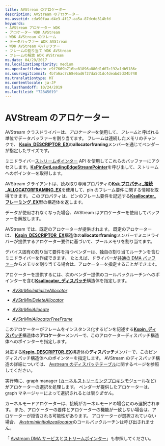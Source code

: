 ```yaml
---
title: AVStream のアロケーター
description: AVStream のアロケーター
ms.assetid: cda90faa-d4e3-4f17-aa5a-87dcde314bfd
keywords:
- AVStream アロケーター WDK
- アロケーター WDK AVStream
- WDK AVStream のフレーム
- データバッファー WDK AVStream
- WDK AVStream のバッファー
- フレームの割り当て WDK AVStream
- フレームの解放 WDK AVStream
ms.date: 04/20/2017
ms.localizationpriority: medium
ms.openlocfilehash: e9f7669b716be81896a880d1d07c192a1db5186c
ms.sourcegitcommit: 4b7a6ac7c68e6ad6f27da5d1dc4deabd5d34b748
ms.translationtype: MT
ms.contentlocale: ja-JP
ms.lasthandoff: 10/24/2019
ms.locfileid: "72845019"
---
```

# <a name="avstream-allocators"></a>AVStream のアロケーター





AVStream クラスドライバーは、*アロケーター*を使用して、*フレーム*と呼ばれる単位でデータバッファーを割り当てます。 フレームは連続したメモリのチャンクで、 [**Kspin\_DESCRIPTOR\_EX**](https://docs.microsoft.com/windows-hardware/drivers/ddi/ks/ns-ks-_kspin_descriptor_ex)の**allocatorframing**メンバーを通じてベンダーが指定したサイズです。

ミニドライバー[ストリームポインター](stream-pointers.md) API を使用してこれらのバッファーにアクセスします。[**KsPinGetLeadingEdgeStreamPointer**](https://docs.microsoft.com/windows-hardware/drivers/ddi/ks/nf-ks-kspingetleadingedgestreampointer)を呼び出して、ストリームへのポインターを取得します。

AVStream クライアントは、読み取り専用プロパティの[**Ksk プロパティ\_接続\_ALLOCATORFRAMING\_EX**](https://docs.microsoft.com/windows-hardware/drivers/stream/ksproperty-connection-allocatorframing-ex)を使用して、pin のフレーム要件に関する情報を取得できます。 このプロパティは、ピンのフレーム要件を記述する[**Ksallocator\_フレーミング\_EX**](https://docs.microsoft.com/windows-hardware/drivers/ddi/ks/ns-ks-ksallocator_framing_ex)型の構造体を返します。

データが使用されなくなった場合、AVStream はアロケーターを使用してバッファーを解放します。

AVStream では、既定のアロケーターが提供されます。 既定のアロケーターは、 [**Kspin\_DESCRIPTOR\_EX**](https://docs.microsoft.com/windows-hardware/drivers/ddi/ks/ns-ks-_kspin_descriptor_ex)構造体の**allocatorframing**メンバーでミニドライバーが提供するアロケーター要件に基づいて、プールメモリを割り当てます。

デバイス固有の割り当て要件を持つベンダーは、独自の割り当てルーチンを含むミニドライバーを作成できます。 たとえば、ドライバーが[共通の DMA バッファー](https://docs.microsoft.com/windows-hardware/drivers/kernel/using-common-buffer-system-dma)からメモリを割り当てる場合は、アロケーターを指定することができます。

アロケーターを提供するには、次のベンダー提供のコールバックルーチンへのポインターを含む[**Ksallocator\_ディスパッチ**](https://docs.microsoft.com/windows-hardware/drivers/ddi/ks/ns-ks-_ksallocator_dispatch)構造体を指定します。

-   [*AVStrMiniInitializeAllocator*](https://docs.microsoft.com/windows-hardware/drivers/ddi/ks/nc-ks-pfnkspininitializeallocator)

-   [*AVStrMiniDeleteAllocator*](https://docs.microsoft.com/windows-hardware/drivers/ddi/ks/nc-ks-pfnksdeleteallocator)

-   [*AVStrMiniAllocate*](https://docs.microsoft.com/windows-hardware/drivers/ddi/ks/nc-ks-pfnksdefaultallocate)

-   [*AVStrMiniAllocatorFreeFrame*](https://docs.microsoft.com/windows-hardware/drivers/ddi/ks/nc-ks-pfnksdefaultfree)

このアロケーターがフレームをインスタンス化するピンを記述する[**Kspin\_ディスパッチ**](https://docs.microsoft.com/windows-hardware/drivers/ddi/ks/ns-ks-_kspin_dispatch)構造体の**アロケーター**メンバーで、このアロケーターディスパッチ構造体へのポインターを指定します。

対応する[**Kspin\_DESCRIPTOR\_EX**](https://docs.microsoft.com/windows-hardware/drivers/ddi/ks/ns-ks-_kspin_descriptor_ex)構造体の**ディスパッチ**メンバーで、このピンディスパッチ構造体へのポインターを指定します。 AVStream のディスパッチ構造の詳細については、 [Avstream のディスパッチテーブル](avstream-dispatch-tables.md)に関するページを参照してください。

実行時に、graph manager ([カーネルストリーミングプロキシ](https://docs.microsoft.com/windows-hardware/drivers/ddi/_stream/index)モジュールなど) がアロケーターの選択を処理します。 ベンダーが提供したアロケーターは、graph マネージャーによって選択されるとは限り*ません*。

カーネルモードアロケーターは、接続がカーネルモードの場合にのみ選択されます。 また、アロケーターの要件とアロケーターの機能が一致しない場合は、アロケーターが拒否される可能性があります。 アロケーターが選択されていない場合、 [*Avstrminiinitializeallocator*](https://docs.microsoft.com/windows-hardware/drivers/ddi/ks/nc-ks-pfnkspininitializeallocator)のコールバックルーチンは呼び出されません。

「 [Avstream DMA サービス](avstream-dma-services.md)と[ストリームポインター](stream-pointers.md)」も参照してください。

 

 




